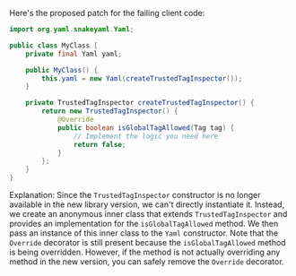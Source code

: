Here's the proposed patch for the failing client code:
```java
import org.yaml.snakeyaml.Yaml;

public class MyClass {
    private final Yaml yaml;

    public MyClass() {
        this.yaml = new Yaml(createTrustedTagInspector());
    }

    private TrustedTagInspector createTrustedTagInspector() {
        return new TrustedTagInspector() {
            @Override
            public boolean isGlobalTagAllowed(Tag tag) {
                // Implement the logic you need here
                return false;
            }
        };
    }
}
```
Explanation:
Since the `TrustedTagInspector` constructor is no longer available in the new library version, we can't directly instantiate it. Instead, we create an anonymous inner class that extends `TrustedTagInspector` and provides an implementation for the `isGlobalTagAllowed` method.
We then pass an instance of this inner class to the `Yaml` constructor.
Note that the `Override` decorator is still present because the `isGlobalTagAllowed` method is being overridden. However, if the method is not actually overriding any method in the new version, you can safely remove the `Override` decorator.